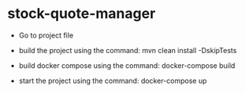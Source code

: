 # stock-quote-manager


- Go to project file

- build the project using the command:
mvn clean install -DskipTests

- build docker compose using the command:
docker-compose build

- start the project using the command:
docker-compose up
